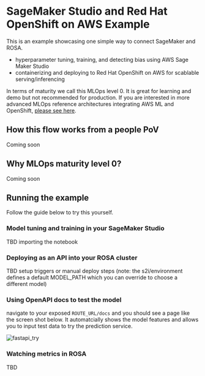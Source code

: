 # SageMaker Studio and Red Hat OpenShift on AWS Example
This is an example showcasing one simple way to connect SageMaker and ROSA.
- hyperparameter tuning, training, and detecting bias using AWS Sage Maker Studio
- containerizing and deploying to Red Hat OpenShift on AWS for scablable serving/inferencing

In terms of maturity we call this MLOps level 0. It is great for learning and demo but not recommended for production.
If you are interested in more advanced MLOps reference architectures integrating AWS ML and OpenShift, [please see here]().

## How this flow works from a people PoV
Coming soon

## Why MLOps maturity level 0?
Coming soon

## Running the example
Follow the guide below to try this yourself.

### Model tuning and training in your SageMaker Studio
TBD importing the notebook

### Deploying as an API into your ROSA cluster
TBD setup triggers or manual deploy steps
(note: the s2i/environment defines a default MODEL_PATH which you can override to choose a different model)

### Using OpenAPI docs to test the model
navigate to your exposed `ROUTE_URL/docs` and you should see a page like the screen shot below. It automatcially shows the model features and allows you to input test data to try the prediction service.

![fastapi_try](https://raw.githubusercontent.com/dudash/openshiftexamples-sagemaker-train-xgboost-rosa/.screens/fastapi_try.png)



### Watching metrics in ROSA
TBD
